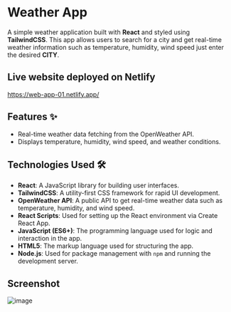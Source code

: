 # Weather App

A simple weather application built with **React** and styled using **TailwindCSS**. This app allows users to search for a city and get real-time weather information such as temperature, humidity, wind speed
just enter the desired **CITY**.

## Live website deployed on Netlify
https://web-app-01.netlify.app/

## Features ✨

- Real-time weather data fetching from the OpenWeather API.
- Displays temperature, humidity, wind speed, and weather conditions.

## Technologies Used 🛠️

- **React**: A JavaScript library for building user interfaces.
- **TailwindCSS**: A utility-first CSS framework for rapid UI development.
- **OpenWeather API**: A public API to get real-time weather data such as temperature, humidity, and wind speed.
- **React Scripts**: Used for setting up the React environment via Create React App.
- **JavaScript (ES6+)**: The programming language used for logic and interaction in the app.
- **HTML5**: The markup language used for structuring the app.
- **Node.js**: Used for package management with `npm` and running the development server.

## Screenshot
![image](https://github.com/user-attachments/assets/9bf025af-92ce-43f8-a9cc-ca2cf7cf4ae6)


